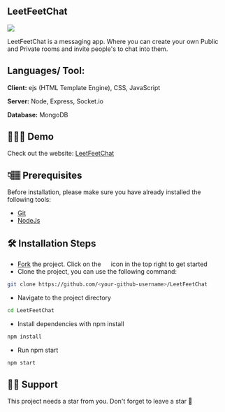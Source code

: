 ## LeetFeetChat

<img src="https://user-images.githubusercontent.com/69895353/184545948-f7d6858b-5164-4c09-88fe-c9eeb7fdd220.png"/>

LeetFeetChat is a messaging app. Where you can create your own Public and Private rooms and invite people's to chat into them.



## Languages/ Tool:

**Client:** ejs (HTML Template Engine), CSS, JavaScript

**Server:** Node, Express, Socket.io

**Database:** MongoDB

## 👩🏽‍💻 Demo

Check out the website: [LeetFeetChat](https://leetfeetchat.herokuapp.com/)

## 👇🏽 Prerequisites

Before installation, please make sure you have already installed the following tools:

- [Git](https://git-scm.com/downloads)
- [NodeJs](https://nodejs.org/en/download/)

## 🛠️ Installation Steps

- [Fork](https://github.com/pushkaraj2007/LeetFeetChat/fork) the project. Click on the <a href="https://github.com/pushkaraj2007/LeetFeetchat/fork"><img src="https://i.imgur.com/G4z1kEe.png" height="15" width="15"></a> icon in the top right to get started
- Clone the project, you can use the following command:

```bash
git clone https://github.com/<your-github-username>/LeetFeetChat
```

- Navigate to the project directory

```bash
cd LeetFeetChat
```

- Install dependencies with npm install

```bash
npm install
```

- Run npm start

```bash
npm start
```

## 🙏🏽 Support

This project needs a star️ from you. Don't forget to leave a star 🌟
